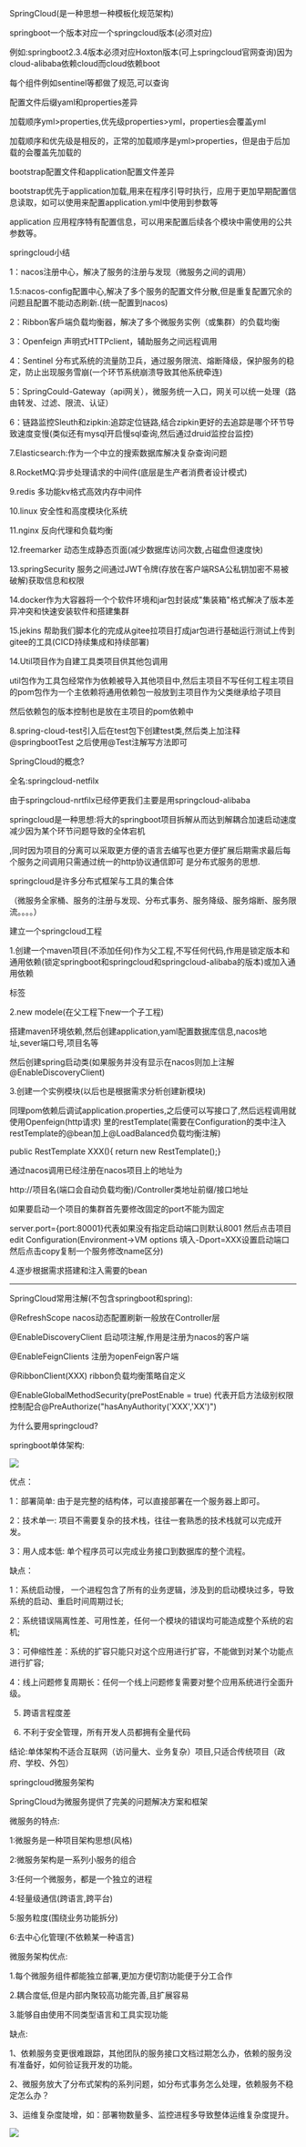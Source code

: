 SpringCloud(是一种思想一种模板化规范架构)

springboot一个版本对应一个springcloud版本(必须对应)

例如:springboot2.3.4版本必须对应Hoxton版本(可上springcloud官网查询)因为cloud-alibaba依赖cloud而cloud依赖boot

每个组件例如sentinel等都做了规范,可以查询

配置文件后缀yaml和properties差异

加载顺序yml>properties,优先级properties>yml，properties会覆盖yml

加载顺序和优先级是相反的，正常的加载顺序是yml>properties，但是由于后加载的会覆盖先加载的

bootstrap配置文件和application配置文件差异

bootstrap优先于application加载,用来在程序引导时执行，应用于更加早期配置信息读取，如可以使用来配置application.yml中使用到参数等

application 应用程序特有配置信息，可以用来配置后续各个模块中需使用的公共参数等。

springcloud小结

1：nacos注册中心，解决了服务的注册与发现（微服务之间的调用）

1.5:nacos-config配置中心,解决了多个服务的配置文件分散,但是重复配置冗余的问题且配置不能动态刷新.(统一配置到nacos)

2：Ribbon客戶端负载均衡器，解决了多个微服务实例（或集群）的负载均衡

3：Openfeign 声明式HTTPclient，辅助服务之间远程调用

4：Sentinel 分布式系统的流量防卫兵，通过服务限流、熔断降级，保护服务的稳定，防止出现服务雪崩(一个环节系统崩溃导致其他系统牵连)

5：SpringCould-Gateway（api网关），微服务统一入口，网关可以统一处理（路由转发、过滤、限流、认证）

6：链路监控Sleuth和zipkin:追踪定位链路,结合zipkin更好的去追踪是哪个环节导致速度变慢(类似还有mysql开启慢sql查询,然后通过druid监控台监控)

7.Elasticsearch:作为一个中立的搜索数据库解决复杂查询问题

8.RocketMQ:异步处理请求的中间件(底层是生产者消费者设计模式)

9.redis 多功能kv格式高效内存中间件

10.linux 安全性和高度模块化系统

11.nginx 反向代理和负载均衡

12.freemarker 动态生成静态页面(减少数据库访问次数,占磁盘但速度快)

13.springSecurity 服务之间通过JWT令牌(存放在客户端RSA公私钥加密不易被破解)获取信息和权限

14.docker作为大容器将一个个软件环境和jar包封装成"集装箱"格式解决了版本差异冲突和快速安装软件和搭建集群

15.jekins 帮助我们脚本化的完成从gitee拉项目打成jar包进行基础运行测试上传到gitee的工具(CICD持续集成和持续部署)

14.Util项目作为自建工具类项目供其他包调用

util包作为工具包经常作为<dependency>依赖被导入其他项目中,然后主项目不写任何工程主项目的pom包作为一个主依赖将通用依赖包一般放到主项目作为父类继承给子项目

然后依赖包的版本控制也是放在主项目的pom依赖中

8.spring-cloud-test引入后在test包下创建test类,然后类上加注释@springbootTest 之后使用@Test注解写方法即可

SpringCloud的概念?

全名:springcloud-netfilx

由于springcloud-nrtfilx已经停更我们主要是用springcloud-alibaba

springcloud是一种思想:将大的springboot项目拆解从而达到解耦合加速启动速度减少因为某个环节问题导致的全体宕机

,同时因为项目的分离可以采取更方便的语言去编写也更方便扩展后期需求最后每个服务之间调用只需通过统一的http协议通信即可 是分布式服务的思想.

springcloud是许多分布式框架与工具的集合体

（微服务全家桶、服务的注册与发现、分布式事务、服务降级、服务熔断、服务限流。。。。）

  

建立一个springcloud工程

1.创建一个maven项目(不添加任何)作为父工程,不写任何代码,作用是锁定版本和通用依赖(锁定springboot和springcloud和springcloud-alibaba的版本)或加入通用依赖

<dependencyManagement>标签

2.new modele(在父工程下new一个子工程)

搭建maven环境依赖,然后创建application,yaml配置数据库信息,nacos地址,sever端口号,项目名等

然后创建spring启动类(如果服务并没有显示在nacos则加上注解@EnableDiscoveryClient)

3.创建一个实例模块(以后也是根据需求分析创建新模块)

同理pom依赖后调试application.properties,之后便可以写接口了,然后远程调用就使用Openfeign(http请求) 里的restTemplate(需要在Configuration的类中注入restTemplate的@bean加上@LoadBalanced负载均衡注解)

public RestTemplate XXX(){ return new RestTemplate();}

通过nacos调用已经注册在nacos项目上的地址为

http://项目名(端口会自动负载均衡)/Controller类地址前缀/接口地址

如果要启动一个项目的集群首先要修改固定的port不能为固定

server.port={port:80001}代表如果没有指定启动端口则默认8001 然后点击项目edit Configuration(Environment->VM options 填入-Dport=XXX设置启动端口然后点击copy复制一个服务修改name区分)

4.逐步根据需求搭建和注入需要的bean

---------------------------------------------------------------------

SpringCloud常用注解(不包含springboot和spring):

@RefreshScope nacos动态配置刷新一般放在Controller层

@EnableDiscoveryClient 启动项注解,作用是注册为nacos的客户端

@EnableFeignClients 注册为openFeign客户端

@RibbonClient(XXX) ribbon负载均衡策略自定义

@EnableGlobalMethodSecurity(prePostEnable = true) 代表开启方法级别权限控制配合@PreAuthorize("hasAnyAuthority('XXX','XX')")

  

  

  

  

  

为什么要用springcloud?

springboot单体架构:

![](C:\Users\YuLi\AppData\Local\YNote\data\qq3AE958F571E4572DE9CC711939D04018\fb6899eee3dd460fa4d194768b5cc4d2\e958edfe2fad4c68bff7db56e1d020ec.jpg)

优点：

1：部署简单: 由于是完整的结构体，可以直接部署在一个服务器上即可。

2：技术单一: 项目不需要复杂的技术栈，往往一套熟悉的技术栈就可以完成开发。

3：用人成本低: 单个程序员可以完成业务接口到数据库的整个流程。

缺点：

1：系统启动慢， 一个进程包含了所有的业务逻辑，涉及到的启动模块过多，导致系统的启动、重启时间周期过长;

2：系统错误隔离性差、可用性差，任何一个模块的错误均可能造成整个系统的宕机;

3：可伸缩性差：系统的扩容只能只对这个应用进行扩容，不能做到对某个功能点进行扩容;

4：线上问题修复周期长：任何一个线上问题修复需要对整个应用系统进行全面升级。

5. 跨语言程度差

6. 不利于安全管理，所有开发人员都拥有全量代码

结论:单体架构不适合互联网（访问量大、业务复杂）项目,只适合传统项目（政府、学校、外包）

springcloud微服务架构

SpringCloud为微服务提供了完美的问题解决方案和框架

微服务的特点:

1:微服务是一种项目架构思想(风格)

2:微服务架构是一系列小服务的组合

3:任何一个微服务，都是一个独立的进程

4:轻量级通信(跨语言,跨平台)

5:服务粒度(围绕业务功能拆分)

6:去中心化管理(不依赖某一种语言)

微服务架构优点:

1.每个微服务组件都能独立部署,更加方便切割功能便于分工合作

2.耦合度低,但是内部内聚较高功能完善,且扩展容易

3.能够自由使用不同类型语言和工具实现功能

缺点:

1、依赖服务变更很难跟踪，其他团队的服务接口文档过期怎么办，依赖的服务没有准备好，如何验证我开发的功能。

2、微服务放大了分布式架构的系列问题，如分布式事务怎么处理，依赖服务不稳定怎么办？

3、运维复杂度陡增，如：部署物数量多、监控进程多导致整体运维复杂度提升。

![](C:\Users\YuLi\AppData\Local\YNote\data\qq3AE958F571E4572DE9CC711939D04018\4ae2c806456649188c5a9123e5e1018f\76e6810cf2544d28a84b376c7cbdc3ee.jpg)